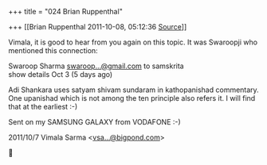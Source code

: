 +++
title = "024 Brian Ruppenthal"

+++
[[Brian Ruppenthal	2011-10-08, 05:12:36 [Source](https://groups.google.com/g/samskrita/c/GHJIrAK7zyk)]]



Vimala, it is good to hear from you again on this topic. It was Swaroopji who mentioned this connection:  

  

Swaroop Sharma [swaroop...@gmail.com]() to samskrita  
show details Oct 3 (5 days ago)  

  
  
Adi Shankara uses satyam shivam sundaram in kathopanishad commentary.  
One upanishad which is not among the ten principle also refers it. I will find that at the earliest :-)  
  
Sent on my SAMSUNG GALAXY from VODAFONE :-)

  

2011/10/7 Vimala Sarma \<[vsa...@bigpond.com]()\>




